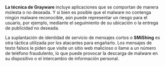 
**La técnica de Grayware** incluye aplicaciones que se comportan de manera molesta o no deseada. Y si bien es posible que el malware no contenga ningún malware reconocible, aún puede representar un riesgo para el usuario, por ejemplo, mediante el seguimiento de su ubicación o la entrega de publicidad no deseada.


La suplantación de identidad de servicio de mensajes cortos o **SMiShing** es otra táctica utilizada por los atacantes para engañarlo. Los mensajes de texto falsos le piden que visite un sitio web malicioso o llame a un número de teléfono fraudulento, lo que puede provocar la descarga de malware en su dispositivo o el intercambio de información personal.